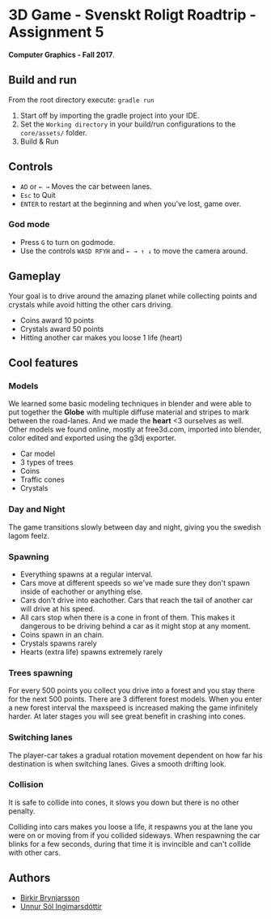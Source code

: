 # 3D Game - Svenskt Roligt Roadtrip - Assignment 5

**Computer Graphics - Fall 2017**.

## Build and run

From the root directory execute: `gradle run`

1. Start off by importing the gradle project into your IDE.
1. Set the `Working directory` in your build/run configurations to the `core/assets/` folder.
1. Build & Run

## Controls

- `AD` or `← →` Moves the car between lanes.
- `Esc` to Quit
- `ENTER` to restart at the beginning and when you've lost, game over.

### God mode

- Press `G` to turn on godmode.
- Use the controls `WASD RFYH` and `← → ↑ ↓` to move the camera around.

## Gameplay
Your goal is to drive around the amazing planet while collecting points and crystals while avoid hitting the other cars driving.

- Coins award 10 points
- Crystals award 50 points
- Hitting another car makes you loose 1 life (heart)

## Cool features

### Models
We learned some basic modeling techniques in blender and were able to put together the **Globe** with multiple diffuse material and stripes to mark between the road-lanes. And we made the **heart** <3 ourselves as well.
Other models we found online, mostly at free3d.com, imported into blender, color edited and exported using the g3dj exporter.

- Car model
- 3 types of trees
- Coins
- Traffic cones
- Crystals

### Day and Night

The game transitions slowly between day and night, giving you the swedish lagom feelz.

### Spawning

- Everything spawns at a regular interval.
- Cars move at different speeds so we've made sure they don't spawn inside of eachother or anything else.
- Cars don't drive into eachother. Cars that reach the tail of another car will drive at his speed.
- All cars stop when there is a cone in front of them. This makes it dangerous to be driving behind a car as it might stop at any moment.
- Coins spawn in an chain.
- Crystals spawns rarely
- Hearts (extra life) spawns extremely rarely

### Trees spawning

For every 500 points you collect you drive into a forest and you stay there for the next 500 points.
There are 3 different forest models.
When you enter a new forest interval the maxspeed is increased making the game infinitely harder. At later stages you will see great benefit in crashing into cones.

### Switching lanes

The player-car takes a gradual rotation movement dependent on how far his destination is when switching lanes. Gives a smooth drifting look.

### Collision

It is safe to collide into cones, it slows you down but there is no other penalty.

Colliding into cars makes you loose a life, it respawns you at the lane you were on or moving from if you collided sideways. When respawning the car blinks for a few seconds, during that time it is invincible and can't collide with other cars.

## Authors

- [Birkir Brynjarsson](https://github.com/birkirbrynjarsson/)
- [Unnur Sól Ingimarsdóttir](https://github.com/unnursol/)
